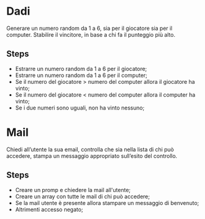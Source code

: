 Dadi
===
Generare un numero random da 1 a 6, sia per il giocatore sia per il computer.
Stabilire il vincitore, in base a chi fa il punteggio più alto.

## Steps
- Estrarre un numero random da 1 a 6 per il giocatore;
- Estrarre un numero random da 1 a 6 per il computer;
- Se il numero del giocatore > numero del computer allora il giocatore ha vinto;
- Se il numero del giocatore < numero del computer allora il computer ha vinto;
- Se i due numeri sono uguali, non ha vinto nessuno;

Mail
===
Chiedi all’utente la sua email, controlla che sia nella lista di chi può accedere, stampa un messaggio appropriato sull’esito del controllo.

## Steps
- Creare un promp e chiedere la mail all'utente;
- Creare un array con tutte le mail di chi può accedere;
- Se la mail utente è presente allora stampare un messaggio di benvenuto;
- Altrimenti accesso negato;